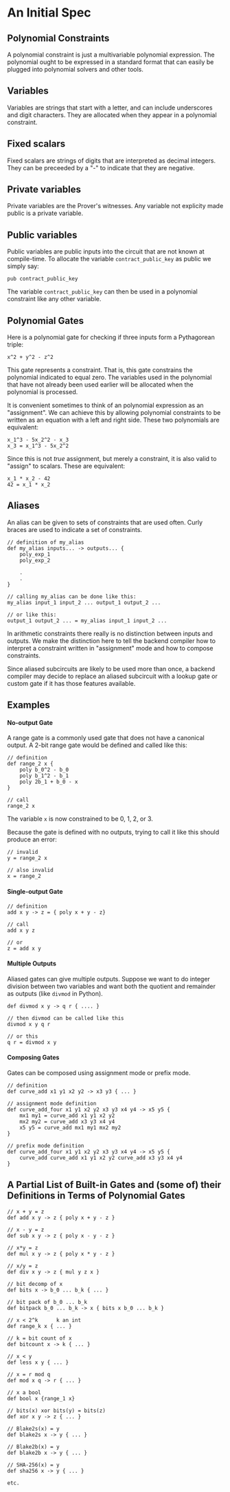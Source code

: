 # An Initial Spec

## Polynomial Constraints
A polynomial constraint is just a multivariable polynomial expression. The polynomial ought to be expressed in a standard format that can easily be plugged into polynomial solvers and other tools.

## Variables
Variables are strings that start with a letter, and can include underscores and digit characters. They are allocated when they appear in a polynomial constraint.

## Fixed scalars
Fixed scalars are strings of digits that are interpreted as decimal integers. They can be preceeded by a "-" to indicate that they are negative.

## Private variables
Private variables are the Prover's witnesses. Any variable not explicity made public is a private variable.

## Public variables
Public variables are public inputs into the circuit that are not known at compile-time. To allocate the variable `contract_public_key` as public we simply say:
```
pub contract_public_key
```
The variable `contract_public_key` can then be used in a polynomial constraint like any other variable.

## Polynomial Gates
Here is a polynomial gate for checking if three inputs form a Pythagorean triple:
```
x^2 + y^2 - z^2
```
This gate represents a constraint. That is, this gate constrains the polynomial indicated to equal zero. The variables used in the polynomial that have not already been used earlier will be allocated when the polynomial is processed. 

It is convenient sometimes to think of an polynomial expression as an "assignment". We can achieve this by allowing polynomial constraints to be written as an equation with a left and right side. These two polynomials are equivalent:

```
x_1^3 - 5x_2^2 - x_3
x_3 = x_1^3 - 5x_2^2
```

Since this is not *true* assignment, but merely a constraint, it is also valid to "assign" to scalars. These are equivalent:
```
x_1 * x_2 - 42
42 = x_1 * x_2
```
## Aliases
An alias can be given to sets of constraints that are used often. Curly braces are used to indicate a set of constraints.
```
// definition of my_alias
def my_alias inputs... -> outputs... {
	poly_exp_1
	poly_exp_2
	
	.
	.
}

// calling my_alias can be done like this:
my_alias input_1 input_2 ... output_1 output_2 ...

// or like this:
output_1 output_2 ... = my_alias input_1 input_2 ...
```
In arithmetic constraints there really is no distinction between inputs and outputs. We make the distinction here to tell the backend compiler how to interpret a constraint written in "assignment" mode and how to compose constraints.

Since aliased subcircuits are likely to be used more than once, a backend compiler may decide to replace an aliased subcircuit with a lookup gate or custom gate if it has those features available.

## Examples
#### No-output Gate
A range gate is a commonly used gate that does not have a canonical output. A 2-bit range gate would be defined and called like this:

```
// definition
def range_2 x {
	poly b_0^2 - b_0
	poly b_1^2 - b_1
	poly 2b_1 + b_0 - x
}

// call
range_2 x
```
The variable `x` is now constrained to be 0, 1, 2, or 3.

Because the gate is defined with no outputs, trying to call it like this should produce an error:
```
// invalid
y = range_2 x

// also invalid
x = range_2
```
#### Single-output Gate
```
// definition
add x y -> z = { poly x + y - z}

// call
add x y z

// or
z = add x y
```

#### Multiple Outputs
Aliased gates can give multiple outputs. Suppose we want to do integer division between two variables and want both the quotient and remainder as outputs (like `divmod` in Python).

```
def divmod x y -> q r { .... }

// then divmod can be called like this
divmod x y q r

// or this
q r = divmod x y
```
#### Composing Gates
Gates can be composed using assignment mode or prefix mode.

```
// definition
def curve_add x1 y1 x2 y2 -> x3 y3 { ... }

// assignment mode definition
def curve_add_four x1 y1 x2 y2 x3 y3 x4 y4 -> x5 y5 {
	mx1 my1 = curve_add x1 y1 x2 y2
	mx2 my2 = curve_add x3 y3 x4 y4
	x5 y5 = curve_add mx1 my1 mx2 my2
}

// prefix mode definition
def curve_add_four x1 y1 x2 y2 x3 y3 x4 y4 -> x5 y5 {
	curve_add curve_add x1 y1 x2 y2 curve_add x3 y3 x4 y4
}
```

## A Partial List of Built-in Gates and (some of) their Definitions in Terms of Polynomial Gates
```
// x + y = z
def add x y -> z { poly x + y - z }

// x - y = z
def sub x y -> z { poly x - y - z }

// x*y = z
def mul x y -> z { poly x * y - z }

// x/y = z
def div x y -> z { mul y z x }

// bit decomp of x
def bits x -> b_0 ... b_k { ... }

// bit pack of b_0 ... b_k
def bitpack b_0 ... b_k -> x { bits x b_0 ... b_k }

// x < 2^k 		k an int 
def range_k x { ... }

// k = bit count of x
def bitcount x -> k { ... }

// x < y
def less x y { ... }

// x = r mod q
def mod x q -> r { ... }

// x a bool
def bool x {range_1 x}

// bits(x) xor bits(y) = bits(z)
def xor x y -> z { ... }

// Blake2s(x) = y
def blake2s x -> y { ... }

// Blake2b(x) = y
def blake2b x -> y { ... }

// SHA-256(x) = y
def sha256 x -> y { ... }

etc.
```